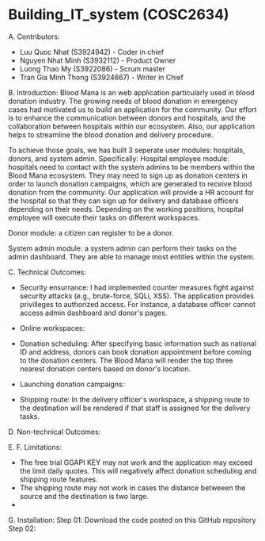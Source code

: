# Building_IT_system (COSC2634)

A. Contributors:
- Luu Quoc Nhat (S3924942) - Coder in chief
- Nguyen Nhat Minh (S3932112) - Product Owner
- Luong Thao My (S3922086) - Scrum master
- Tran Gia Minh Thong (S3924667) - Writer in Chief

B. Introduction:
  Blood Mana is an web application particularly used in blood donation industry. The growing needs of blood donation in emergency cases had motivated us to build an application for the community. Our effort is to enhance the communication between donors and hospitals, and the collaboration between hospitals within our ecosystem. Also, our application helps to streamline the blood donation and delivery procedure. 
  
  To achieve those goals, we has built 3 seperate user modules: hospitals, donors, and system admin. Specifically:
  Hospital employee module: hospitals need to contact with the system admins to be members within the Blood Mana ecosystem. They may need to sign up as donation centers in order to launch donation campaigns, which are generated to receive blood donation from the community. Our application will provide a HR account for the hospital so that they can sign up for delivery and database officers depending on their needs. Depending on the working positions, hospital employee will execute their tasks on different workspaces. 
  
  Donor module: a citizen can register to be a donor. 
  
  System admin module: a system admin can perform their tasks on the admin dashboard. They are able to manage most entities within the system.  

C. Technical Outcomes:
- Security ensurrance: I had implemented counter measures fight against security attacks (e.g., brute-force, SQLi, XSS). The application provides privilleges to authorized access. For instance, a database officer cannot access admin dashboard and donor's pages.
- Online workspaces:

- Donation scheduling: After specifying basic information such as national ID and address, donors can book donation appointment before coming to the donation centers. The Blood Mana will render the top three nearest donation centers based on donor's location.
- Launching donation campaigns: 
- Shipping route: In the delivery officer's workspace, a shipping route to the destination will be rendered if that staff is assigned for the delivery tasks.  


D. Non-technical Outcomes:


E.
F. Limitations:
- The free trial GGAPI KEY may not work and the application may exceed the limit daily quotes. This will negatively affect donation scheduling and shipping route features.
- The shipping route may not work in cases the distance betweeen the source and the destination is two large.
- 

G. Installation:
Step 01: Download the code posted on this GitHub repository
Step 02: 
